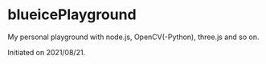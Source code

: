# blueicePlayground
My personal playground with node.js, OpenCV(-Python), three.js and so on.

Initiated on 2021/08/21.
